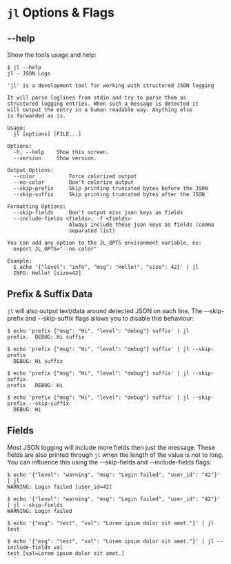 # `jl` Options & Flags

## --help

Show the tools usage and help:

    $ jl --help
    jl - JSON Logs
    
    'jl' is a development tool for working with structured JSON logging
    
    It will parse loglines from stdin and try to parse them as
    structured logging entries. When such a message is detected it
    will output the entry in a human readable way. Anything else
    is forwarded as is.
    
    Usage:
      jl [options] [FILE...]
    
    Options:
      -h, --help    Show this screen.
      --version     Show version.
    
    Output Options:
      --color           Force colorized output
      --no-color        Don't colorize output
      --skip-prefix     Skip printing truncated bytes before the JSON
      --skip-suffix     Skip printing truncated bytes after the JSON
    
    Formatting Options:
      --skip-fields     Don't output misc json keys as fields
      --include-fields <fields>, -f <fields>
                        Always include these json keys as fields (comma
                        separated list)
    
    You can add any option to the JL_OPTS environment variable, ex:
      export JL_OPTS="--no-color"
    
    Example:
      $ echo '{"level": "info", "msg": "Hello!", "size": 42}' | jl
      INFO: Hello! [size=42]

## Prefix & Suffix Data

`jl` will also output text/data around detected JSON on each line. The --skip-prefix and --skip-suffix flags allows you to disable this behaviour:

    $ echo 'prefix {"msg": "Hi", "level": "debug"} suffix' | jl
    prefix   DEBUG: Hi suffix

    $ echo 'prefix {"msg": "Hi", "level": "debug"} suffix' | jl --skip-prefix
      DEBUG: Hi suffix

    $ echo 'prefix {"msg": "Hi", "level": "debug"} suffix' | jl --skip-suffix
    prefix   DEBUG: Hi

    $ echo 'prefix {"msg": "Hi", "level": "debug"} suffix' | jl --skip-prefix --skip-suffix
      DEBUG: Hi

## Fields

Most JSON logging will include more fields then just the message. These fields are also printed through `jl` when the length of the value is not to long. You can influence this using the --skip-fields and --include-fields flags:

    $ echo '{"level": "warning", "msg": "Login failed", "user_id": "42"}' | jl
    WARNING: Login failed [user_id=42]

    $ echo '{"level": "warning", "msg": "Login failed", "user_id": "42"}' | jl --skip-fields
    WARNING: Login failed

    $ echo '{"msg": "test", "val": "Lorem ipsum dolor sit amet."}' | jl
    test

    $ echo '{"msg": "test", "val": "Lorem ipsum dolor sit amet."}' | jl --include-fields val
    test [val=Lorem ipsum dolor sit amet.]
